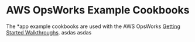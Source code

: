 AWS OpsWorks Example Cookbooks
==============================

The *app example cookbooks are used with the AWS OpsWorks [Getting Started Walkthroughs](http://docs.aws.amazon.com/opsworks/latest/userguide/walkthroughs.html).
asdas
asdas
